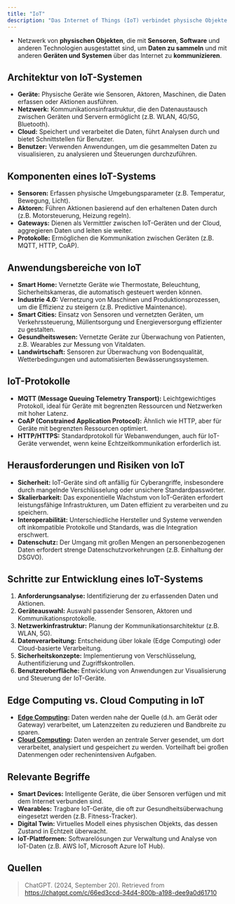 ```yaml
---
title: "IoT"
description: "Das Internet of Things (IoT) verbindet physische Objekte mit Sensoren und Software, um Daten zu sammeln und zu kommunizieren. Es findet Anwendung in Smart Homes, Industrie und Gesundheitswesen, bringt aber Herausforderungen wie Sicherheit und Datenschutz mit sich."
---
```


- Netzwerk von **physischen Objekten**, die mit **Sensoren**, **Software** und anderen Technologien ausgestattet sind, um **Daten zu sammeln** und mit anderen **Geräten und Systemen** über das Internet zu **kommunizieren**.

## Architektur von IoT-Systemen  
- **Geräte:** Physische Geräte wie Sensoren, Aktoren, Maschinen, die Daten erfassen oder Aktionen ausführen.
- **Netzwerk:** Kommunikationsinfrastruktur, die den Datenaustausch zwischen Geräten und Servern ermöglicht (z.B. WLAN, 4G/5G, Bluetooth).
- **Cloud:** Speichert und verarbeitet die Daten, führt Analysen durch und bietet Schnittstellen für Benutzer.
- **Benutzer:** Verwenden Anwendungen, um die gesammelten Daten zu visualisieren, zu analysieren und Steuerungen durchzuführen.

## Komponenten eines IoT-Systems  
- **Sensoren:** Erfassen physische Umgebungsparameter (z.B. Temperatur, Bewegung, Licht).
- **Aktoren:** Führen Aktionen basierend auf den erhaltenen Daten durch (z.B. Motorsteuerung, Heizung regeln).
- **Gateways:** Dienen als Vermittler zwischen IoT-Geräten und der Cloud, aggregieren Daten und leiten sie weiter.
- **Protokolle:** Ermöglichen die Kommunikation zwischen Geräten (z.B. MQTT, HTTP, CoAP).
  
## Anwendungsbereiche von IoT  
- **Smart Home:** Vernetzte Geräte wie Thermostate, Beleuchtung, Sicherheitskameras, die automatisch gesteuert werden können.
- **Industrie 4.0:** Vernetzung von Maschinen und Produktionsprozessen, um die Effizienz zu steigern (z.B. Predictive Maintenance).
- **Smart Cities:** Einsatz von Sensoren und vernetzten Geräten, um Verkehrssteuerung, Müllentsorgung und Energieversorgung effizienter zu gestalten.
- **Gesundheitswesen:** Vernetzte Geräte zur Überwachung von Patienten, z.B. Wearables zur Messung von Vitaldaten.
- **Landwirtschaft:** Sensoren zur Überwachung von Bodenqualität, Wetterbedingungen und automatisierten Bewässerungssystemen.

## IoT-Protokolle  
- **MQTT (Message Queuing Telemetry Transport):** Leichtgewichtiges Protokoll, ideal für Geräte mit begrenzten Ressourcen und Netzwerken mit hoher Latenz.
- **CoAP (Constrained Application Protocol):** Ähnlich wie HTTP, aber für Geräte mit begrenzten Ressourcen optimiert.
- **HTTP/HTTPS:** Standardprotokoll für Webanwendungen, auch für IoT-Geräte verwendet, wenn keine Echtzeitkommunikation erforderlich ist.

## Herausforderungen und Risiken von IoT  
- **Sicherheit:** IoT-Geräte sind oft anfällig für Cyberangriffe, insbesondere durch mangelnde Verschlüsselung oder unsichere Standardpasswörter.
- **Skalierbarkeit:** Das exponentielle Wachstum von IoT-Geräten erfordert leistungsfähige Infrastrukturen, um Daten effizient zu verarbeiten und zu speichern.
- **Interoperabilität:** Unterschiedliche Hersteller und Systeme verwenden oft inkompatible Protokolle und Standards, was die Integration erschwert.
- **Datenschutz:** Der Umgang mit großen Mengen an personenbezogenen Daten erfordert strenge Datenschutzvorkehrungen (z.B. Einhaltung der DSGVO).

## Schritte zur Entwicklung eines IoT-Systems  
1. **Anforderungsanalyse:** Identifizierung der zu erfassenden Daten und Aktionen.
2. **Geräteauswahl:** Auswahl passender Sensoren, Aktoren und Kommunikationsprotokolle.
3. **Netzwerkinfrastruktur:** Planung der Kommunikationsarchitektur (z.B. WLAN, 5G).
4. **Datenverarbeitung:** Entscheidung über lokale (Edge Computing) oder Cloud-basierte Verarbeitung.
5. **Sicherheitskonzepte:** Implementierung von Verschlüsselung, Authentifizierung und Zugriffskontrollen.
6. **Benutzeroberfläche:** Entwicklung von Anwendungen zur Visualisierung und Steuerung der IoT-Geräte.

## Edge Computing vs. Cloud Computing in IoT  
- **[Edge Computing](/open-fidup/lerninhalte/fog-computing):** Daten werden nahe der Quelle (d.h. am Gerät oder Gateway) verarbeitet, um Latenzzeiten zu reduzieren und Bandbreite zu sparen.
- **[Cloud Computing](/open-fidup/lerninhalte/cloud-computing):** Daten werden an zentrale Server gesendet, um dort verarbeitet, analysiert und gespeichert zu werden. Vorteilhaft bei großen Datenmengen oder rechenintensiven Aufgaben.

## Relevante Begriffe  
- **Smart Devices:** Intelligente Geräte, die über Sensoren verfügen und mit dem Internet verbunden sind.
- **Wearables:** Tragbare IoT-Geräte, die oft zur Gesundheitsüberwachung eingesetzt werden (z.B. Fitness-Tracker).
- **Digital Twin:** Virtuelles Modell eines physischen Objekts, das dessen Zustand in Echtzeit überwacht.
- **IoT-Plattformen:** Softwarelösungen zur Verwaltung und Analyse von IoT-Daten (z.B. AWS IoT, Microsoft Azure IoT Hub).

## Quellen

> ChatGPT. (2024, September 20). Retrieved from https://chatgpt.com/c/66ed3ccd-34d4-800b-a198-dee9a0d61710